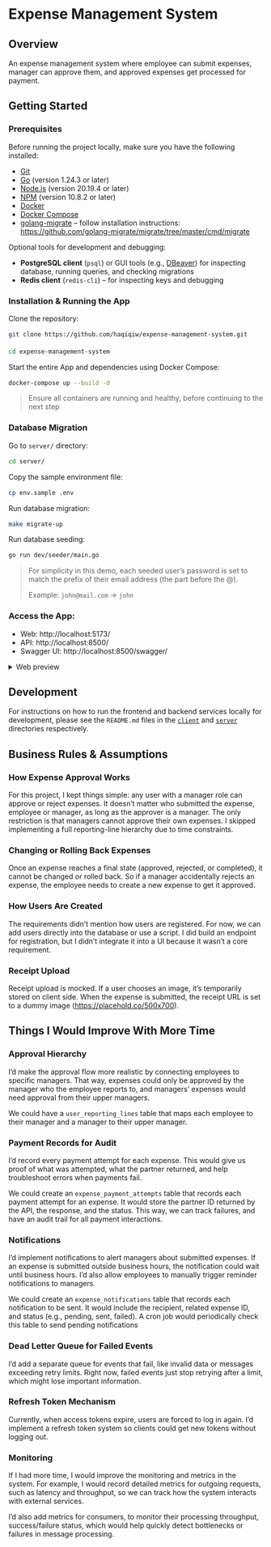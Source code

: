 # Expense Management System

## Overview

An expense management system where employee can submit expenses, manager can approve them, and approved expenses get processed for payment.

## Getting Started

### Prerequisites

Before running the project locally, make sure you have the following installed:

- [Git](https://git-scm.com/)
- [Go](https://go.dev/) (version 1.24.3 or later)
- [Node.js](https://nodejs.org/) (version 20.19.4 or later)
- [NPM](https://nodejs.org/) (version 10.8.2 or later)
- [Docker](https://www.docker.com/)
- [Docker Compose](https://docs.docker.com/compose/)
- [golang-migrate](https://github.com/golang-migrate/migrate) – follow installation instructions: https://github.com/golang-migrate/migrate/tree/master/cmd/migrate

Optional tools for development and debugging:

- **PostgreSQL client** (`psql`) or GUI tools (e.g., [DBeaver](https://dbeaver.io/)) for inspecting database, running queries, and checking migrations
- **Redis client** (`redis-cli`) – for inspecting keys and debugging

### Installation & Running the App

Clone the repository:

```bash
git clone https://github.com/haqiqiw/expense-management-system.git

cd expense-management-system
```

Start the entire App and dependencies using Docker Compose:

```bash
docker-compose up --build -d
```

> Ensure all containers are running and healthy, before continuing to the next step

### Database Migration

Go to `server/` directory:

```bash
cd server/
```

Copy the sample environment file:

```bash
cp env.sample .env
```

Run database migration:

```bash
make migrate-up
```

Run database seeding:

```bash
go run dev/seeder/main.go
```

> For simplicity in this demo, each seeded user’s password is set to match the prefix of their email address (the part before the @).
>
> Example: `john@mail.com` → `john`

### Access the App:

- Web: http://localhost:5173/
- API: http://localhost:8500/
- Swagger UI: http://localhost:8500/swagger/

<details>
<summary>Web preview</summary>

![Expense List](/docs/expense-sample.png)

</details>

## Development

For instructions on how to run the frontend and backend services locally for development, please see the `README.md` files in the [`client`](https://github.com/haqiqiw/expense-management-system/blob/main/client/README.md) and [`server`](https://github.com/haqiqiw/expense-management-system/blob/main/server/README.md) directories respectively.

## Business Rules & Assumptions

### How Expense Approval Works

For this project, I kept things simple: any user with a manager role can approve or reject expenses. It doesn’t matter who submitted the expense, employee or manager, as long as the approver is a manager. The only restriction is that managers cannot approve their own expenses. I skipped implementing a full reporting-line hierarchy due to time constraints.

### Changing or Rolling Back Expenses

Once an expense reaches a final state (approved, rejected, or completed), it cannot be changed or rolled back. So if a manager accidentally rejects an expense, the employee needs to create a new expense to get it approved.

### How Users Are Created

The requirements didn’t mention how users are registered. For now, we can add users directly into the database or use a script. I did build an endpoint for registration, but I didn’t integrate it into a UI because it wasn’t a core requirement.

### Receipt Upload

Receipt upload is mocked. If a user chooses an image, it’s temporarily stored on client side. When the expense is submitted, the receipt URL is set to a dummy image (https://placehold.co/500x700).

## Things I Would Improve With More Time

### Approval Hierarchy

I’d make the approval flow more realistic by connecting employees to specific managers. That way, expenses could only be approved by the manager who the employee reports to, and managers’ expenses would need approval from their upper managers.

We could have a `user_reporting_lines` table that maps each employee to their manager and a manager to their upper manager.

### Payment Records for Audit

I’d record every payment attempt for each expense. This would give us proof of what was attempted, what the partner returned, and help troubleshoot errors when payments fail.

We could create an `expense_payment_attempts` table that records each payment attempt for an expense. It would store the partner ID returned by the API, the response, and the status. This way, we can track failures, and have an audit trail for all payment interactions.

### Notifications

I’d implement notifications to alert managers about submitted expenses. If an expense is submitted outside business hours, the notification could wait until business hours. I’d also allow employees to manually trigger reminder notifications to managers.

We could create an `expense_notifications` table that records each notification to be sent. It would include the recipient, related expense ID, and status (e.g., pending, sent, failed). A cron job would periodically check this table to send pending notifications

### Dead Letter Queue for Failed Events

I’d add a separate queue for events that fail, like invalid data or messages exceeding retry limits. Right now, failed events just stop retrying after a limit, which might lose important information.

### Refresh Token Mechanism

Currently, when access tokens expire, users are forced to log in again. I’d implement a refresh token system so clients could get new tokens without logging out.

### Monitoring

If I had more time, I would improve the monitoring and metrics in the system. For example, I would record detailed metrics for outgoing requests, such as latency and throughput, so we can track how the system interacts with external services.

I’d also add metrics for consumers, to monitor their processing throughput, success/failure status, which would help quickly detect bottlenecks or failures in message processing.
